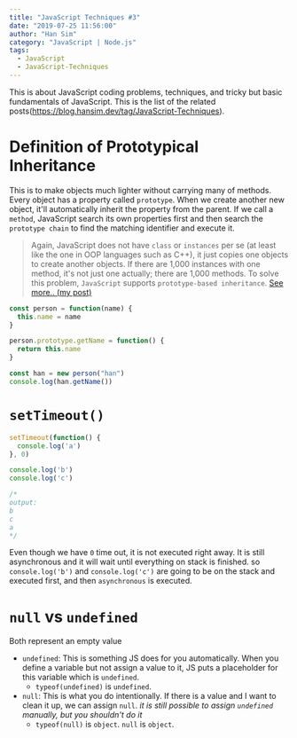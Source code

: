 ```yaml
---
title: "JavaScript Techniques #3"
date: "2019-07-25 11:56:00"
author: "Han Sim"
category: "JavaScript | Node.js"
tags:
  - JavaScript
  - JavaScript-Techniques
---
```


This is about JavaScript coding problems, techniques, and tricky but basic fundamentals of JavaScript. This is the list of the related posts(https://blog.hansim.dev/tag/JavaScript-Techniques).

# Definition of Prototypical Inheritance

This is to make objects much lighter without carrying many of methods. Every object has a property called `prototype`. When we create another new object, it'll automatically inherit the property from the parent. If we call a `method`, JavaScript search its own properties first and then search the `prototype chain` to find the matching identifier and execute it.

> Again, JavaScript does not have `class` or `instances` per se (at least like the one in OOP languages such as C++), it just copies one objects to create another objects. If there are 1,000 instances with one method, it's not just one actually; there are 1,000 methods. To solve this problem, `JavaScript` supports `prototype-based inheritance`. [See more.. (my post)](https://blog.hansim.dev/javascript-and-prototype-based-inheritance)

```JavaScript
const person = function(name) {
  this.name = name
}

person.prototype.getName = function() {
  return this.name
} 

const han = new person("han")
console.log(han.getName())
```

# `setTimeout()`

```JavaScript
setTimeout(function() {
  console.log('a')
}, 0)

console.log('b')
console.log('c')

/* 
output:
b
c
a
*/
```

Even though we have `0` time out, it is not executed right away. It is still asynchronous and it will wait until everything on stack is finished. so `console.log('b')` and `console.log('c')` are going to be on the stack and executed first, and then `asynchronous` is executed.

# `null` vs `undefined`

Both represent an empty value 

- `undefined`: This is something JS does for you automatically. When you define a variable but not assign a value to it, JS puts a placeholder for this variable which is `undefined`.
  - `typeof(undefined)` is `undefined`.
- `null`: This is what you do intentionally. If there is a value and I want to clean it up, we can assign `null`. *it is still possible to assign `undefined` manually, but you shouldn't do it*
  - `typeof(null)` is `object`. `null` is `object`.